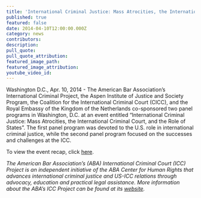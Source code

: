 ```yaml
---
title: 'International Criminal Justice: Mass Atrocities, the International Criminal Court, and the Role of States'
published: true
featured: false
date: 2014-04-10T12:00:00.000Z
category: news
contributors:
description:
pull_quote:
pull_quote_attribution:
featured_image_path:
featured_image_attribution:
youtube_video_id:
---
```



Washington D.C., Apr. 10, 2014 - The American Bar Association’s International Criminal Project, the Aspen Institute of Justice and Society Program, the Coalition for the International Criminal Court (CICC), and the Royal Embassy of the Kingdom of the Netherlands co-sponsored two panel programs in Washington, D.C. at an event entitled “International Criminal Justice: Mass Atrocities, the International Criminal Court, and the Role of States”. The first panel program was devoted to the U.S. role in international criminal justice, while the second panel program focused on the successes and challenges at the ICC.

To view the event recap, click [here](https://www.international-criminal-justice-today.org/events/international-criminal-justice-mass-atrocities-the-international-criminal-court-and-the-role-of-states/).

*The American Bar Association’s (ABA) International Criminal Court (ICC) Project is an independent initiative of the ABA Center for Human Rights that advances international criminal justice and US-ICC relations through advocacy, education and practical legal assistance. More information about the ABA’s ICC Project can be found at its&nbsp;[website](http://www.aba-icc.org/).*